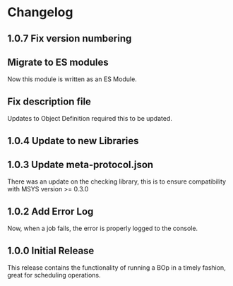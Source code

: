# Changelog
## 1.0.7 Fix version numbering
## Migrate to ES modules
Now this module is written as an ES Module.
## Fix description file
Updates to Object Definition required this to be updated.

## 1.0.4 Update to new Libraries
## 1.0.3 Update meta-protocol.json
There was an update on the checking library, this is to ensure compatibility with MSYS version >= 0.3.0

## 1.0.2 Add Error Log
Now, when a job fails, the error is properly logged to the console.

## 1.0.0 Initial Release
This release contains the functionality of running a BOp in a timely fashion, great for scheduling operations.
